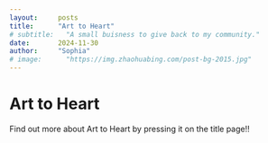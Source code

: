 ```yaml
---
layout:     posts
title:      "Art to Heart"
# subtitle:   "A small buisness to give back to my community."
date:       2024-11-30
author:     "Sophia"
# image:      "https://img.zhaohuabing.com/post-bg-2015.jpg"
---
```

# Art to Heart 

Find out more about Art to Heart by pressing it on the title page!! 
